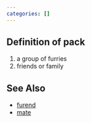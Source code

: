 ```yaml
---
categories: []
---
```


## Definition of pack

1. a group of furries
2. friends or family

## See Also

- [furend](./furend)
- [mate](./mate)
